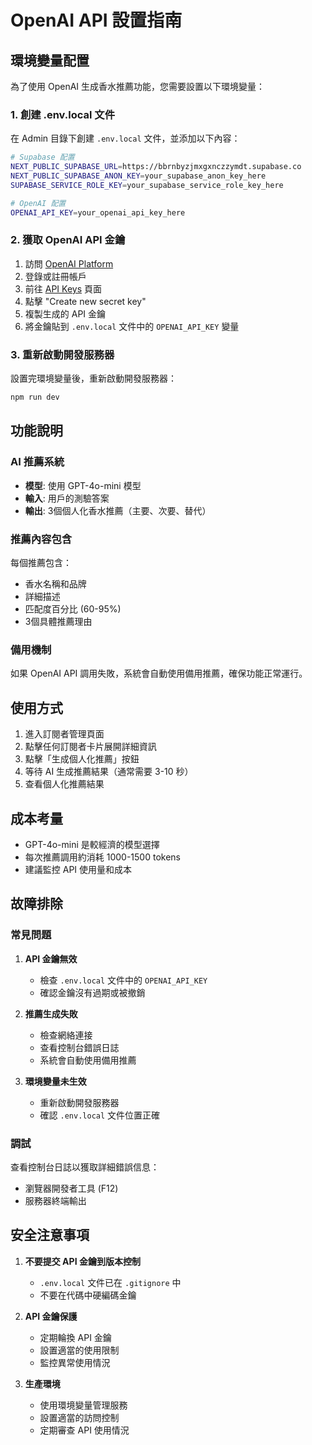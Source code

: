 # OpenAI API 設置指南

## 環境變量配置

為了使用 OpenAI 生成香水推薦功能，您需要設置以下環境變量：

### 1. 創建 .env.local 文件

在 Admin 目錄下創建 `.env.local` 文件，並添加以下內容：

```bash
# Supabase 配置
NEXT_PUBLIC_SUPABASE_URL=https://bbrnbyzjmxgxnczzymdt.supabase.co
NEXT_PUBLIC_SUPABASE_ANON_KEY=your_supabase_anon_key_here
SUPABASE_SERVICE_ROLE_KEY=your_supabase_service_role_key_here

# OpenAI 配置
OPENAI_API_KEY=your_openai_api_key_here
```

### 2. 獲取 OpenAI API 金鑰

1. 訪問 [OpenAI Platform](https://platform.openai.com/)
2. 登錄或註冊帳戶
3. 前往 [API Keys](https://platform.openai.com/account/api-keys) 頁面
4. 點擊 "Create new secret key"
5. 複製生成的 API 金鑰
6. 將金鑰貼到 `.env.local` 文件中的 `OPENAI_API_KEY` 變量

### 3. 重新啟動開發服務器

設置完環境變量後，重新啟動開發服務器：

```bash
npm run dev
```

## 功能說明

### AI 推薦系統

- **模型**: 使用 GPT-4o-mini 模型
- **輸入**: 用戶的測驗答案
- **輸出**: 3個個人化香水推薦（主要、次要、替代）

### 推薦內容包含

每個推薦包含：
- 香水名稱和品牌
- 詳細描述
- 匹配度百分比 (60-95%)
- 3個具體推薦理由

### 備用機制

如果 OpenAI API 調用失敗，系統會自動使用備用推薦，確保功能正常運行。

## 使用方式

1. 進入訂閱者管理頁面
2. 點擊任何訂閱者卡片展開詳細資訊
3. 點擊「生成個人化推薦」按鈕
4. 等待 AI 生成推薦結果（通常需要 3-10 秒）
5. 查看個人化推薦結果

## 成本考量

- GPT-4o-mini 是較經濟的模型選擇
- 每次推薦調用約消耗 1000-1500 tokens
- 建議監控 API 使用量和成本

## 故障排除

### 常見問題

1. **API 金鑰無效**
   - 檢查 `.env.local` 文件中的 `OPENAI_API_KEY`
   - 確認金鑰沒有過期或被撤銷

2. **推薦生成失敗**
   - 檢查網絡連接
   - 查看控制台錯誤日誌
   - 系統會自動使用備用推薦

3. **環境變量未生效**
   - 重新啟動開發服務器
   - 確認 `.env.local` 文件位置正確

### 調試

查看控制台日誌以獲取詳細錯誤信息：
- 瀏覽器開發者工具 (F12)
- 服務器終端輸出

## 安全注意事項

1. **不要提交 API 金鑰到版本控制**
   - `.env.local` 文件已在 `.gitignore` 中
   - 不要在代碼中硬編碼金鑰

2. **API 金鑰保護**
   - 定期輪換 API 金鑰
   - 設置適當的使用限制
   - 監控異常使用情況

3. **生產環境**
   - 使用環境變量管理服務
   - 設置適當的訪問控制
   - 定期審查 API 使用情況
